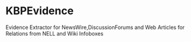# KBPEvidence
Evidence Extractor for NewsWire,DiscussionForums and Web Articles for Relations from NELL and Wiki Infoboxes
